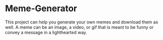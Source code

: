# Meme-Generator
This project can help you generate your own memes and download them as well. A meme can be an image, a video, or gif that is meant to be funny or convey a message in a lighthearted way.
